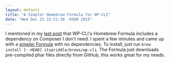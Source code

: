 ```yaml
---
layout: default
title: "A Simpler Homebrew Formula for WP-CLI"
date: "Wed Dec 23 22:51:38 -0500 2015"
---
```


I mentioned in my [last post](/blog/2015/running-wordpress-on-os-x.html) that
WP-CLI's Homebrew Formula includes a dependency on Composer I don't need. I
spent a few minutes and came up with a [simpler Formula][My WP-CLI Formula]
with no dependencies. To install, just run `brew install [--HEAD]
itspriddle/brews/wp-cli`. The Formula just downloads pre-compiled phar files
directly from GitHub, this works great for my needs.

[My WP-CLI Formula]: https://github.com/itspriddle/homebrew-brews/blob/master/Formula/wp-cli.rb
